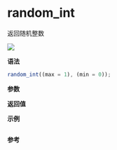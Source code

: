 # random_int

返回随机整数

![](https://img.shields.io/badge/-Number-blue)

**语法**

```js
random_int((max = 1), (min = 0));
```

**参数**

**返回值**

**示例**

```js

```

**参考**
